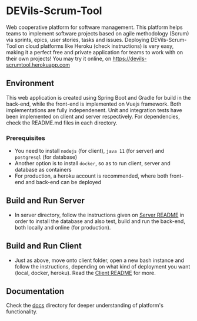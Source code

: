 # DEVils-Scrum-Tool
Web cooperative platform for software management. This platform helps teams to implement software projects based on
agile methodology (Scrum) via sprints, epics, user stories, tasks and issues. Deploying DEVils-Scrum-Tool on cloud platforms like Heroku (check instructions) is very easy, making it a perfect free and private application for teams to work with on their own projects! You may try it online, on https://devils-scrumtool.herokuapp.com

## Environment
This web application is created using Spring Boot and Gradle for build in the back-end, while the front-end is implemented on Vuejs framework. Both implementations are fully independenent. Unit and integration tests have been implemented on client and server respectively. For dependencies, check the README.md files in each directory.

### Prerequisites
- You need to install `nodejs` (for client), `java 11` (for server) and `postgresql` (for database)
- Another option is to install `docker`, so as to run client, server and database as containers
- For production, a heroku account is recommended, where both front-end and back-end can be deployed

## Build and Run Server
- In server directory, follow the instructions given on [Server README](./server/README.md) in order to install
the database and also test, build and run the back-end, both locally and online (for production).

## Build and Run Client
- Just as above, move onto client folder, open a new bash instance and follow the instructions, depending on what kind of deployment you want (local, docker, heroku). Read the [Client README](./client/README.md) for more.

## Documentation
Check the [docs](./docs) directory for deeper understanding of platform's functionality.
